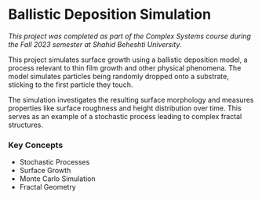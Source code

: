 # Ballistic Deposition Simulation

*This project was completed as part of the Complex Systems course during the Fall 2023 semester at Shahid Beheshti University.*

This project simulates surface growth using a ballistic deposition model, a process relevant to thin film growth and other physical phenomena. The model simulates particles being randomly dropped onto a substrate, sticking to the first particle they touch.

The simulation investigates the resulting surface morphology and measures properties like surface roughness and height distribution over time. This serves as an example of a stochastic process leading to complex fractal structures.

### Key Concepts
* Stochastic Processes
* Surface Growth
* Monte Carlo Simulation
* Fractal Geometry
